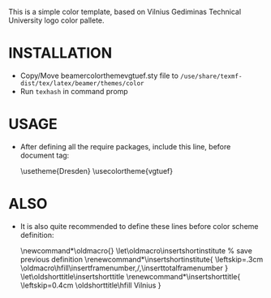 This is a simple color template, based on Vilnius Gediminas Technical University logo color pallete.


# INSTALLATION
* Copy/Move beamercolorthemevgtuef.sty file to `/use/share/texmf-dist/tex/latex/beamer/themes/color`
* Run `texhash` in command promp


# USAGE
* After defining all the require packages, include this line, before document tag:

    \usetheme{Dresden}
    \usecolortheme{vgtuef}

# ALSO
* It is also quite recommended to define these lines before color scheme definition:

    \newcommand*\oldmacro{}
    \let\oldmacro\insertshortinstitute % save previous 	definition
    \renewcommand*\insertshortinstitute{
      \leftskip=.3cm
      \oldmacro\hfill\insertframenumber\,/\,\inserttotalframenumber
    }
    \let\oldshorttitle\insertshorttitle
    \renewcommand*\insertshorttitle{
      \leftskip=0.4cm
      \oldshorttitle\hfill Vilnius
    }
